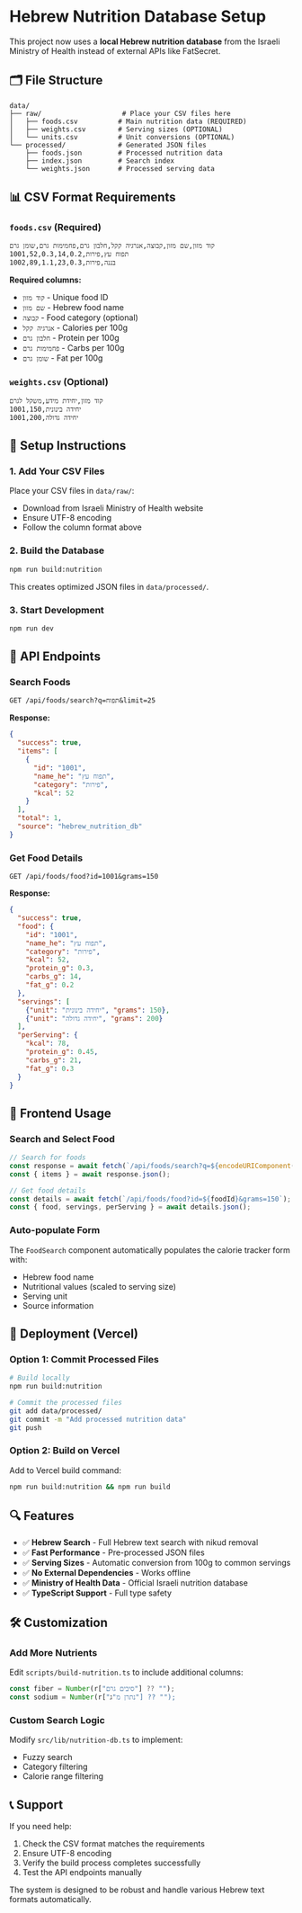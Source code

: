 # Hebrew Nutrition Database Setup

This project now uses a **local Hebrew nutrition database** from the Israeli Ministry of Health instead of external APIs like FatSecret.

## 🗂️ **File Structure**

```
data/
├── raw/                    # Place your CSV files here
│   ├── foods.csv          # Main nutrition data (REQUIRED)
│   ├── weights.csv        # Serving sizes (OPTIONAL)
│   └── units.csv          # Unit conversions (OPTIONAL)
└── processed/             # Generated JSON files
    ├── foods.json         # Processed nutrition data
    ├── index.json         # Search index
    └── weights.json       # Processed serving data
```

## 📊 **CSV Format Requirements**

### `foods.csv` (Required)
```csv
קוד מזון,שם מזון,קבוצה,אנרגיה קקל,חלבון גרם,פחמימות גרם,שומן גרם
1001,תפוח עץ,פירות,52,0.3,14,0.2
1002,בננה,פירות,89,1.1,23,0.3
```

**Required columns:**
- `קוד מזון` - Unique food ID
- `שם מזון` - Hebrew food name
- `קבוצה` - Food category (optional)
- `אנרגיה קקל` - Calories per 100g
- `חלבון גרם` - Protein per 100g
- `פחמימות גרם` - Carbs per 100g
- `שומן גרם` - Fat per 100g

### `weights.csv` (Optional)
```csv
קוד מזון,יחידת מידע,משקל לגרם
1001,יחידה בינונית,150
1001,יחידה גדולה,200
```

## 🚀 **Setup Instructions**

### 1. **Add Your CSV Files**
Place your CSV files in `data/raw/`:
- Download from Israeli Ministry of Health website
- Ensure UTF-8 encoding
- Follow the column format above

### 2. **Build the Database**
```bash
npm run build:nutrition
```

This creates optimized JSON files in `data/processed/`.

### 3. **Start Development**
```bash
npm run dev
```

## 🔧 **API Endpoints**

### Search Foods
```
GET /api/foods/search?q=תפוח&limit=25
```

**Response:**
```json
{
  "success": true,
  "items": [
    {
      "id": "1001",
      "name_he": "תפוח עץ",
      "category": "פירות",
      "kcal": 52
    }
  ],
  "total": 1,
  "source": "hebrew_nutrition_db"
}
```

### Get Food Details
```
GET /api/foods/food?id=1001&grams=150
```

**Response:**
```json
{
  "success": true,
  "food": {
    "id": "1001",
    "name_he": "תפוח עץ",
    "category": "פירות",
    "kcal": 52,
    "protein_g": 0.3,
    "carbs_g": 14,
    "fat_g": 0.2
  },
  "servings": [
    {"unit": "יחידה בינונית", "grams": 150},
    {"unit": "יחידה גדולה", "grams": 200}
  ],
  "perServing": {
    "kcal": 78,
    "protein_g": 0.45,
    "carbs_g": 21,
    "fat_g": 0.3
  }
}
```

## 🎯 **Frontend Usage**

### Search and Select Food
```typescript
// Search for foods
const response = await fetch(`/api/foods/search?q=${encodeURIComponent(query)}`);
const { items } = await response.json();

// Get food details
const details = await fetch(`/api/foods/food?id=${foodId}&grams=150`);
const { food, servings, perServing } = await details.json();
```

### Auto-populate Form
The `FoodSearch` component automatically populates the calorie tracker form with:
- Hebrew food name
- Nutritional values (scaled to serving size)
- Serving unit
- Source information

## 🚀 **Deployment (Vercel)**

### Option 1: Commit Processed Files
```bash
# Build locally
npm run build:nutrition

# Commit the processed files
git add data/processed/
git commit -m "Add processed nutrition data"
git push
```

### Option 2: Build on Vercel
Add to Vercel build command:
```bash
npm run build:nutrition && npm run build
```

## 🔍 **Features**

- ✅ **Hebrew Search** - Full Hebrew text search with nikud removal
- ✅ **Fast Performance** - Pre-processed JSON files
- ✅ **Serving Sizes** - Automatic conversion from 100g to common servings
- ✅ **No External Dependencies** - Works offline
- ✅ **Ministry of Health Data** - Official Israeli nutrition database
- ✅ **TypeScript Support** - Full type safety

## 🛠️ **Customization**

### Add More Nutrients
Edit `scripts/build-nutrition.ts` to include additional columns:
```typescript
const fiber = Number(r["סיבים גרם"] ?? "");
const sodium = Number(r["נתרן מ"ג"] ?? "");
```

### Custom Search Logic
Modify `src/lib/nutrition-db.ts` to implement:
- Fuzzy search
- Category filtering
- Calorie range filtering

## 📞 **Support**

If you need help:
1. Check the CSV format matches the requirements
2. Ensure UTF-8 encoding
3. Verify the build process completes successfully
4. Test the API endpoints manually

The system is designed to be robust and handle various Hebrew text formats automatically.
